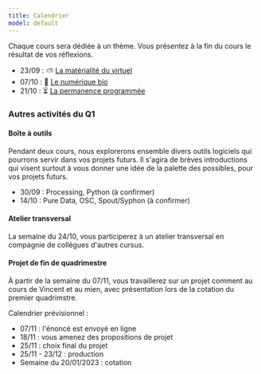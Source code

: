 ```yaml
---
title: Calendrier
model: default
---
```


Chaque cours sera dédiée à un thème. Vous présentez à la fin du cours le résultat de vos réflexions.

- 23/09 : ⛅ [La matérialité du virtuel](../themes/nuage)
- 07/10 : 🌱 [Le numérique bio](../themes/plante)
- 21/10 : ⏳ [La permanence programmée](../themes/sable)

### Autres activités du Q1
#### Boîte à outils
Pendant deux cours, nous explorerons ensemble divers outils logiciels qui pourrons servir dans vos projets futurs. Il s'agira de brèves introductions qui visent surtout à vous donner une idée de la palette des possibles, pour vos projets futurs.

- 30/09 : Processing, Python (à confirmer)
- 14/10 : Pure Data, OSC, Spout/Syphon (à confirmer)

#### Atelier transversal
La semaine du 24/10, vous participerez à un atelier transversal en compagnie de collègues d'autres cursus.

#### Projet de fin de quadrimestre
À partir de la semaine du 07/11, vous travaillerez sur un projet comment au cours de Vincent et au mien, avec présentation lors de la cotation du premier quadrimstre.

Calendrier prévisionnel :

- 07/11 : l'énoncé est envoyé en ligne
- 18/11 : vous amenez des propositions de projet
- 25/11 : choix final du projet
- 25/11 - 23/12 : production
- Semaine du 20/01/2023 : cotation